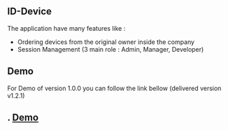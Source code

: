 ## ID-Device

The application have many features like : 
- Ordering devices from the original owner inside the company
- Session Management (3 main role : Admin, Manager, Developer)

## Demo

For Demo of version 1.0.0 you can follow the link bellow (delivered version v1.2.1)

. [Demo](https://drive.google.com/file/d/1mGYCqjgaJFfoqB_B5dLpeueS5vl0jM5I/view?usp=sharing)
---
